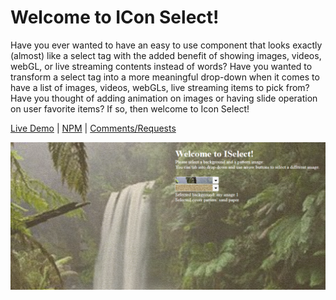 # Welcome to ICon Select!

Have you ever wanted to have an easy to use component that looks exactly (almost) like a select tag with the added benefit of showing images, videos, webGL, or live streaming contents instead of words? Have you wanted to transform a select tag into a more meaningful drop-down when it comes to have a list of images, videos, webGLs, live streaming items to pick from? Have you thought of adding animation on images or having slide operation on user favorite items? If so, then welcome to Icon Select!

[Live Demo](https://stackblitz.com/edit/iselect?file=app%2Fapp.component.ts) | 
[NPM](https://www.npmjs.com/package/@sedeh/icon-select) | 
[Comments/Requests](https://github.com/msalehisedeh/iselect/issues)

[![alt text](https://raw.githubusercontent.com/msalehisedeh/iselect/master/sample.png)](https://icon-select.stackblitz.io "Sample view of the component at work!")


